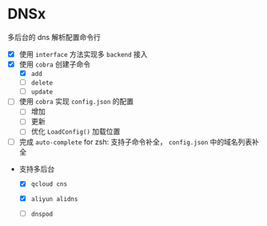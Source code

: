 # DNSx

多后台的 dns 解析配置命令行

+ [x] 使用 `interface` 方法实现多 `backend` 接入
+ [x] 使用 `cobra` 创建子命令
  + [x] `add`
  + [ ] `delete`
  + [ ] `update`
+ [ ] 使用 `cobra` 实现 `config.json` 的配置
  + [ ] 增加
  + [ ] 更新
  + [ ] 优化 `LoadConfig()` 加载位置

+ [ ] 完成 `auto-complete` for zsh: 支持子命令补全， `config.json` 中的域名列表补全

+ 支持多后台
  + [x] `qcloud cns`
  + [x] `aliyun alidns`
  + [ ] `dnspod`

